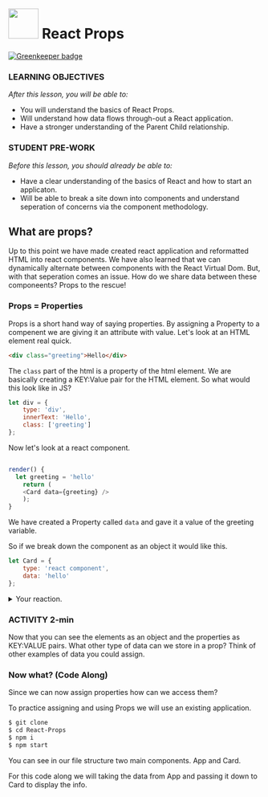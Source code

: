 # <img src="https://cloud.githubusercontent.com/assets/7833470/10899314/63829980-8188-11e5-8cdd-4ded5bcb6e36.png" height="60"> **React** Props

[![Greenkeeper badge](https://badges.greenkeeper.io/DaltonHart/React-Props.svg)](https://greenkeeper.io/)

### LEARNING OBJECTIVES

_After this lesson, you will be able to:_

- You will understand the basics of React Props.
- Will understand how data flows through-out a React application.
- Have a stronger understanding of the Parent Child relationship.

### STUDENT PRE-WORK

_Before this lesson, you should already be able to:_

- Have a clear understanding of the basics of React and how to start an applicaton.
- Will be able to break a site down into components and understand seperation of concerns via the component methodology.

## What are props?

Up to this point we have made created react application and reformatted HTML into react components. We have also learned that we can dynamically alternate between components with the React Virtual Dom. But, with that seperation comes an issue. How do we share data between these componeents? Props to the rescue!

### Props = Properties

Props is a short hand way of saying properties. By assigning a Property to a compenent we are giving it an attribute with value. Let's look at an HTML element real quick.

```html
<div class="greeting">Hello</div>
```

The `class` part of the html is a property of the html element. We are basically creating a KEY:Value pair for the HTML element. So what would this look like in JS?

```js
let div = {
	type: 'div',
	innerText: 'Hello',
	class: ['greeting']
};
```

Now let's look at a react component.

```js

render() {
  let greeting = 'hello'
	return (
	<Card data={greeting} />
	);
}
```

We have created a Property called `data` and gave it a value of the greeting variable.

So if we break down the component as an object it would like this.

```js
let Card = {
	type: 'react component',
	data: 'hello'
};
```

<details>
  <summary>Your reaction.</summary>
  <img src="https://media.giphy.com/media/AVBo5eqFXd3SU/giphy.gif"/>
</details>

### ACTIVITY 2-min

Now that you can see the elements as an object and the properties as KEY:VALUE pairs. What other type of data can we store in a prop? Think of other examples of data you could assign.

### Now what? (Code Along)

Since we can now assign properties how can we access them?

To practice assigning and using Props we will use an existing application.

```bash
$ git clone
$ cd React-Props
$ npm i
$ npm start
```

You can see in our file structure two main components. App and Card.

For this code along we will taking the data from App and passing it down to Card to display the info.
